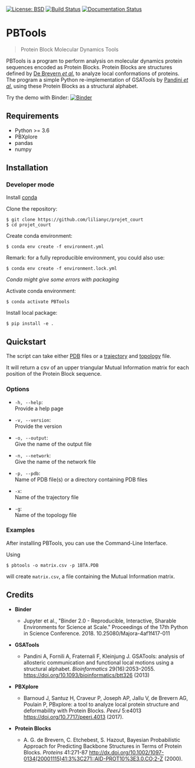 [![License: BSD](https://img.shields.io/badge/License-BSD-blue.svg)](https://opensource.org/licenses/BSD-3-Clause)
[![Build Status](https://travis-ci.org/lilianyc/pbtools.svg?branch=master)](https://travis-ci.org/lilianyc/pbtools)
[![Documentation Status](https://readthedocs.org/projects/pbtools-md/badge/?version=latest)](https://pbtools-md.readthedocs.io/en/latest/)


# PBTools
> Protein Block Molecular Dynamics Tools

PBTools is a program to perform analysis on molecular dynamics protein sequences encoded as Protein Blocks. Protein Blocks are structures defined by [De Brevern *et al.*](https://www.ncbi.nlm.nih.gov/pubmed/11025540) to analyze local conformations of proteins.   
The program a simple Python re-implementation of GSATools by [Pandini *et al.*](https://academic.oup.com/bioinformatics/article/29/16/2053/200020) using these Protein Blocks as a structural alphabet.

Try the demo with Binder: [![Binder](https://mybinder.org/badge_logo.svg)](https://mybinder.org/v2/gh/lilianyc/pbtools/master)

## Requirements

- Python >= 3.6
- PBXplore
- pandas
- numpy

## Installation

### Developer mode

Install [conda](https://conda.io/projects/conda/en/latest/user-guide/install/index.html)  

Clone the repository:
```shell
$ git clone https://github.com/lilianyc/projet_court
$ cd projet_court
```

Create conda environment:
```shell
$ conda env create -f environment.yml
```

Remark: for a fully reproducible environment, you could also use:
```shell
$ conda env create -f environment.lock.yml
```
*Conda might give some errors with packaging*

Activate conda environment:
```shell
$ conda activate PBTools
```

Install local package:
```shell
$ pip install -e .
```

## Quickstart

The script can take either [PDB](http://www.wwpdb.org/documentation/file-format) files
or a
[trajectory](https://www.mdanalysis.org/docs/documentation_pages/coordinates/init.html) and [topology](https://www.mdanalysis.org/docs/documentation_pages/topology/init.html) file.

It will return a csv of an upper triangular Mutual Information matrix for each position of the Protein Block sequence.

### Options

- `-h, --help`:  
Provide a help page

- `-v, --version`:  
Provide the version

- `-o, --output`:  
Give the name of the output file

- `-n, --network`:  
Give the name of the network file

- `-p, --pdb`:  
Name of PDB file(s) or a directory containing PDB files

- `-x`:  
Name of the trajectory file

- `-g`:  
Name of the topology file

### Examples

After installing PBTools, you can use the Command-Line Interface.

Using
```shell
$ pbtools -o matrix.csv -p 1BTA.PDB
```
will create `matrix.csv`, a file containing the Mutual Information matrix.

## Credits

- **Binder**
  - Jupyter et al., "Binder 2.0 - Reproducible, Interactive, Sharable Environments for Science at Scale." Proceedings of the 17th Python in Science Conference. 2018. 10.25080/Majora-4af1f417-011

- **GSATools**
  - Pandini A, Fornili A, Fraternali F, Kleinjung J. GSATools: analysis of allosteric communication and functional local motions using a structural alphabet. *Bioinformatics* 29(16):2053–2055. https://doi.org/10.1093/bioinformatics/btt326 (2013)

- **PBXplore**
  - Barnoud J, Santuz H, Craveur P, Joseph AP, Jallu V, de Brevern AG, Poulain P, PBxplore: a tool to analyze local protein structure and deformability with Protein Blocks.
  *PeerJ* 5:e4013 https://doi.org/10.7717/peerj.4013 (2017).

- **Protein Blocks**
  - A. G. de Brevern, C. Etchebest, S. Hazout,
  Bayesian Probabilistic Approach for Predicting Backbone
Structures in Terms of Protein Blocks. *Proteins* 41:271-87 http://dx.doi.org/10.1002/1097-0134(20001115)41:3%3C271::AID-PROT10%3E3.0.CO;2-Z (2000).

